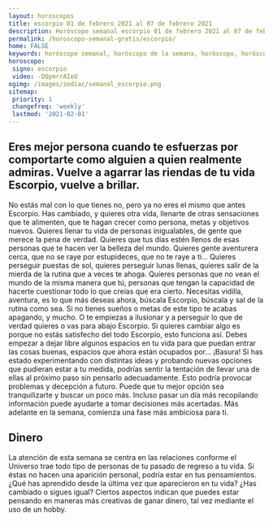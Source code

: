 ```yaml
---
layout: horoscopos
title: escorpio 01 de febrero 2021 al 07 de febrero 2021 
description: Horóscopo semanal escorpio 01 de febrero 2021 al 07 de febrero 2021. Eres mejor persona cuando te esfuerzas por comportarte como alguien a quien realmente admiras. Vuelve a agarrar las riendas de tu vida Escorpio, vuelve a brillar.
permalink: /horoscopo-semanal-gratis/escorpio/
home: FALSE
keywords: horóscopo semanal, horóscopo de la semana, horóscopo, horóscopo gratis,horóscopos, horóscopo esperanza gracia, horoscopos escorpio la semana, horóscopos gratis, Tarot, Astrologia, Zodíaco, escorpio, horoscopo gratis, semanal
horoscopo:
 signo: escorpio
 video: -DQpmrrAIeU
ogimg: /images/zodiac/semanal_escorpio.png
sitemap:
 priority: 1
 changefreq: 'weekly'
 lastmod: '2021-02-01'
---
```




## Eres mejor persona cuando te esfuerzas por comportarte como alguien a quien realmente admiras. Vuelve a agarrar las riendas de tu vida Escorpio, vuelve a brillar.

No estás mal con lo que tienes no, pero ya no eres el mismo que antes Escorpio. Has cambiado, y quieres otra vida, llenarte de otras sensaciones que te alimenten, que te hagan crecer como persona, metas y objetivos nuevos. Quieres llenar tu vida de personas inigualables, de gente que merece la pena de verdad. Quieres que tus días estén llenos de esas personas que te hacen ver la belleza del mundo. Quieres gente aventurera cerca, que no se raye por estupideces, que no te raye a ti… Quieres perseguir puestas de sol, quieres perseguir lunas llenas, quieres salir de la mierda de la rutina que a veces te ahoga. Quieres personas que no vean el mundo de la misma manera que tú, personas que tengan la capacidad de hacerte cuestionar todo lo que creías que era cierto. Necesitas vidilla, aventura, es lo que más deseas ahora, búscala Escorpio, búscala y sal de la rutina como sea. Si no tienes sueños o metas de este tipo te acabas apagando, y mucho. O te empiezas a ilusionar y a perseguir lo que de verdad quieres o vas para abajo Escorpio. Si quieres cambiar algo es porque no estás satisfecho del todo Escorpio, esto funciona así. Debes empezar a dejar libre algunos espacios en tu vida para que puedan entrar las cosas buenas, espacios que ahora están ocupados por… ¡Basura!
Si has estado experimentando con distintas ideas y probando nuevas opciones que pudieran estar a tu medida, podrías sentir la tentación de llevar una de ellas al próximo paso sin pensarlo adecuadamente. Esto podría provocar problemas y decepción a futuro. Puede que tu mejor opción sea tranquilizarte y buscar un poco más. Incluso pasar un día más recopilando información puede ayudarte a tomar decisiones más acertadas. Más adelante en la semana, comienza una fase más ambiciosa para ti.

## Dinero

La atención de esta semana se centra en las relaciones conforme el Universo trae todo tipo de personas de tu pasado de regreso a tu vida. Si éstas no hacen una aparición personal, podría estar en tus pensamientos. ¿Qué has aprendido desde la última vez que aparecieron en tu vida? ¿Has cambiado o sigues igual? Ciertos aspectos indican que puedes estar pensando en maneras más creativas de ganar dinero, tal vez mediante el uso de un hobby.